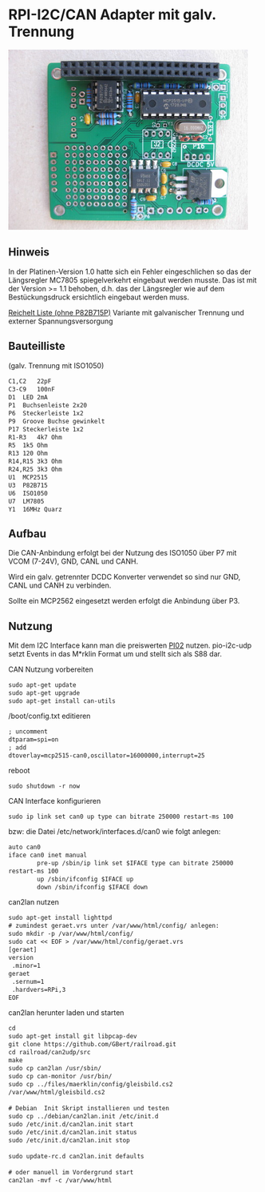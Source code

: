 RPI-I2C/CAN Adapter mit galv. Trennung
======================================

[![RPI- MCP2515](https://github.com/GBert/misc/raw/master/RPi-MCP2515/pictures/rpi-mcp2515_01_s.jpg)](https://github.com/GBert/misc/raw/master/RPi-MCP2515/pictures/rpi-mcp2515_01.jpg)

Hinweis
-------
In der Platinen-Version 1.0 hatte sich ein Fehler eingeschlichen so das der Längsregler MC7805 spiegelverkehrt eingebaut werden musste. Das ist mit der Version >= 1.1 behoben, d.h. das der Längsregler wie auf dem Bestückungsdruck ersichtlich eingebaut werden muss.

[Reichelt Liste (ohne P82B715P)](https://www.reichelt.de/my/1344615) Variante mit galvanischer Trennung und externer Spannungsversorgung

Bauteilliste
------------
(galv. Trennung mit ISO1050)
```
C1,C2	22pF
C3-C9	100nF
D1	LED 2mA
P1	Buchsenleiste 2x20
P6	Steckerleiste 1x2
P9	Groove Buchse gewinkelt
P17	Steckerleiste 1x2
R1-R3	4k7 Ohm
R5	1k5 Ohm
R13	120 Ohm
R14,R15	3k3 Ohm
R24,R25	3k3 Ohm
U1	MCP2515
U3	P82B715
U6	ISO1050
U7	LM7805
Y1	16MHz Quarz
```

Aufbau
------
Die CAN-Anbindung erfolgt bei der Nutzung des ISO1050 über P7 mit VCOM (7-24V), GND, CANL und CANH.

Wird ein galv. getrennter DCDC Konverter verwendet so sind nur GND, CANL und CANH zu verbinden. 

Sollte ein MCP2562 eingesetzt werden erfolgt die Anbindung über P3. 

Nutzung
-------

Mit dem I2C Interface kann man die preiswerten [PI02](http://wiki.rocrail.net/doku.php?id=gca_pi02-de) nutzen.
pio-i2c-udp setzt Events in das M\*rklin Format um und stellt sich als S88 dar.

CAN Nutzung vorbereiten
```
sudo apt-get update
sudo apt-get upgrade
sudo apt-get install can-utils
```
/boot/config.txt editieren
```
; uncomment
dtparam=spi=on
; add
dtoverlay=mcp2515-can0,oscillator=16000000,interrupt=25
```
reboot
```
sudo shutdown -r now
```
CAN Interface konfigurieren
```
sudo ip link set can0 up type can bitrate 250000 restart-ms 100
```
bzw: die Datei /etc/network/interfaces.d/can0 wie folgt anlegen:
```
auto can0
iface can0 inet manual
        pre-up /sbin/ip link set $IFACE type can bitrate 250000 restart-ms 100
        up /sbin/ifconfig $IFACE up
        down /sbin/ifconfig $IFACE down
```
can2lan nutzen
```
sudo apt-get install lighttpd
# zumindest geraet.vrs unter /var/www/html/config/ anlegen:
sudo mkdir -p /var/www/html/config/
sudo cat << EOF > /var/www/html/config/geraet.vrs
[geraet]
version
 .minor=1
geraet
 .sernum=1
 .hardvers=RPi,3
EOF

```
can2lan herunter laden und starten
```
cd
sudo apt-get install git libpcap-dev
git clone https://github.com/GBert/railroad.git
cd railroad/can2udp/src
make
sudo cp can2lan /usr/sbin/
sudo cp can-monitor /usr/bin/
sudo cp ../files/maerklin/config/gleisbild.cs2 /var/www/html/gleisbild.cs2

# Debian  Init Skript installieren und testen
sudo cp ../debian/can2lan.init /etc/init.d
sudo /etc/init.d/can2lan.init start
sudo /etc/init.d/can2lan.init status
sudo /etc/init.d/can2lan.init stop

sudo update-rc.d can2lan.init defaults

# oder manuell im Vordergrund start
can2lan -mvf -c /var/www/html
```
